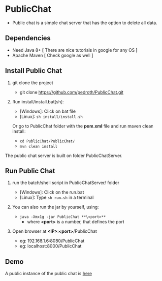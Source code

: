 # PublicChat

 * Public chat is a simple chat server that has the option to delete all data. 

 ## Dependencies
* Need Java 8+ [ There are nice tutorials in google for any OS ]
* Apache Maven [ Check google as well ]

 ## Install Public Chat

1) git clone the project
	* git clone https://github.com/pedroth/PublicChat.git

2) Run install/install.bat[sh]:
    * [Windows]: Click on bat file
    * [Linux]: `sh install/install.sh`

   Or go to PublicChat folder with the **pom.xml** file and run maven clean install:
	* `cd PublicChat/PublicChat/`
	* `mvn clean install`

The public chat server is built on folder PublicChatServer.

## Run Public Chat

1) run the batch/shell script in PublicChatServer/ folder
	* [Windows]: Click on the run.bat
	* [Linux]: Type `sh run.sh` in a terminal

2) You can also run the jar by yourself, using:
	* `java -Xmx1g -jar PublicChat **\<port>**`
		* where **\<port>** is a number, that defines the port 
		
3) Open browser at  **\<IP>**:**\<port>**/PublicChat
	* eg: 192.168.1.6:8080/PublicChat
	* eg: localhost:8000/PublicChat 

## Demo

A public instance of the public chat is [here](http://pedroth.duckdns.org:8080/PublicChat)
